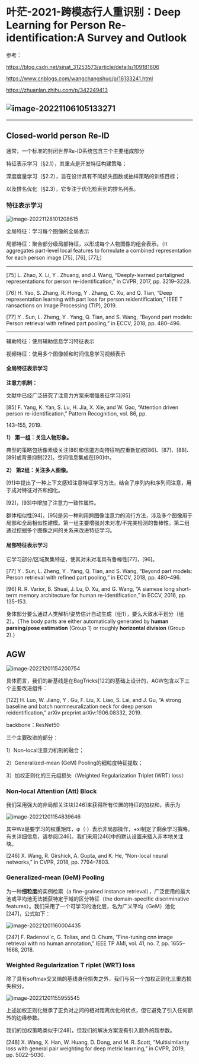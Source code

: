 # 叶茫-2021-跨模态行人重识别：Deep Learning for Person Re-identification:A Survey and Outlook

参考：

https://blog.csdn.net/sinat_31253573/article/details/109181606

https://www.cnblogs.com/wangchangshuo/p/16133241.html

https://zhuanlan.zhihu.com/p/342249413

## ![image-20221106105133271](C:\Users\admin\AppData\Roaming\Typora\typora-user-images\image-20221106105133271.png)

------

## Closed-world person Re-ID

通常，一个标准的封闭世界Re-ID系统包含三个主要组成部分

特征表示学习（§2.1），其重点是开发特征构建策略；

深度度量学习（§2.2），旨在设计具有不同损失函数或抽样策略的训练目标；

以及排名优化（§2.3），它专注于优化检索到的排名列表。

### 特征表示学习

![image-20221128101208615](C:\Users\admin\AppData\Roaming\Typora\typora-user-images\image-20221128101208615.png)

全局特征：学习每个图像的全局表示

局部特征：聚合部分级局部特征，以形成每个人物图像的组合表示。（it aggregates part-level local features to formulate a combined representation for each person image [75], [76], [77];）

------

[75] L. Zhao, X. Li, Y . Zhuang, and J. Wang, “Deeply-learned partaligned representations for person re-identification,” in CVPR, 2017, pp. 3219–3228.

[76] H. Yao, S. Zhang, R. Hong, Y . Zhang, C. Xu, and Q. Tian, “Deep representation learning with part loss for person reidentification,” IEEE T ransactions on Image Processing (TIP), 2019.

[77] Y . Sun, L. Zheng, Y . Yang, Q. Tian, and S. Wang, “Beyond part models: Person retrieval with refined part pooling,” in ECCV, 2018, pp. 480–496.

------

辅助特征：使用辅助信息学习特征表示

视频特征：使用多个图像帧和时间信息学习视频表示

#### 全局特征表示学习

**注意力机制：**

文献中已经广泛研究了注意力方案来增强表征学习[85]

[85] F. Yang, K. Yan, S. Lu, H. Jia, X. Xie, and W. Gao, “Attention driven person re-identification,” Pattern Recognition, vol. 86, pp.

143–155, 2019.

**1） 第一组：关注人物形象。**

典型的策略包括像素级关注[86]和信道方向特征响应重新加权[86]、[87]、[88]、[89]或背景抑制[22]。空间信息集成在[90]中。

**2） 第2组：关注多人图像。**

[91]中提出了一种上下文感知注意特征学习方法，结合了序列内和序列间注意，用于成对特征对齐和细化。

[92]，[93]中增加了注意力一致性属性。

群体相似性[94]，[95]是另一种利用跨图像注意力的流行方法，涉及多个图像用于局部和全局相似性建模。第一组主要增强对未对准/不完美检测的鲁棒性，第二组通过挖掘多个图像之间的关系来改进特征学习。



#### 局部特征表示学习

它学习部分/区域聚集特征，使其对未对准具有鲁棒性[77]，[96]。

[77] Y . Sun, L. Zheng, Y . Yang, Q. Tian, and S. Wang, “Beyond part models: Person retrieval with refined part pooling,” in ECCV, 2018, pp. 480–496.

[96] R. R. Varior, B. Shuai, J. Lu, D. Xu, and G. Wang, “A siamese long short-term memory architecture for human re-identification,” in ECCV, 2016, pp. 135–153.

身体部分要么通过人类解析/姿势估计自动生成（组1），要么大致水平划分（组2）。（The body parts are either automatically generated by **human parsing/pose estimation** (Group 1) or roughly **horizontal division** (Group 2).）





## AGW

![image-20221201154200754](C:\Users\admin\AppData\Roaming\Typora\typora-user-images\image-20221201154200754.png)

具体而言，我们的新基线是在BagTricks[122]的基础上设计的，AGW包含以下三个主要改进组件：

[122] H. Luo, W. Jiang, Y . Gu, F. Liu, X. Liao, S. Lai, and J. Gu, “A strong baseline and batch normneuralization neck for deep person reidentification,” arXiv preprint arXiv:1906.08332, 2019.

backbone：ResNet50

三个主要改进的部分：

1）Non-local注意力机制的融合；

2）Generalized-mean (GeM) Pooling的细粒度特征提取；

3）加权正则化的三元组损失（Weighted Regularization Triplet (WRT) loss）



### Non-local Attention (Att) Block

我们采用强大的非局部关注块[246]来获得所有位置的特征的加权和，表示为

![image-20221201154839646](C:\Users\admin\AppData\Roaming\Typora\typora-user-images\image-20221201154839646.png)

其中Wz是要学习的权重矩阵，φ（·）表示非局部操作，+xi制定了剩余学习策略。有关详细信息，请参阅[246]。我们采用[246]中的默认设置来插入非本地关注块。

[246] X. Wang, R. Girshick, A. Gupta, and K. He, “Non-local neural networks,” in CVPR, 2018, pp. 7794–7803.



### Generalized-mean (GeM) Pooling

为一种**细粒度**的实例检索（a fine-grained instance retrieval），广泛使用的最大池或平均池无法捕获特定于域的区分特征（the domain-specific discriminative features）。我们采用了一个可学习的池化层，名为广义平均（GeM）池化[247]，公式如下：

![image-20221201160004435](C:\Users\admin\AppData\Roaming\Typora\typora-user-images\image-20221201160004435.png)

[247] F. Radenovi´c, G. Tolias, and O. Chum, “Fine-tuning cnn image retrieval with no human annotation,” IEEE TP AMI, vol. 41, no. 7, pp. 1655–1668, 2018.



### Weighted Regularization T riplet (WRT) loss

除了具有softmax交叉熵的基线身份损失之外，我们与另一个加权正则化三重态损失积分。

![image-20221201155955545](C:\Users\admin\AppData\Roaming\Typora\typora-user-images\image-20221201155955545.png)

上述加权正则化继承了正负对之间的相对距离优化的优点，但它避免了引入任何额外的边缘参数。

我们的加权策略类似于[248]，但我们的解决方案没有引入额外的超参数。

[248] X. Wang, X. Han, W. Huang, D. Dong, and M. R. Scott, “Multisimilarity loss with general pair weighting for deep metric learning,” in CVPR, 2019, pp. 5022–5030.